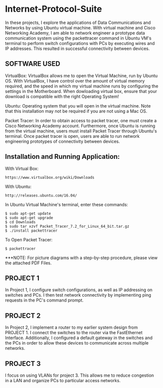 # Internet-Protocol-Suite

In these projects, I explore the applications of Data Communications and Networks by using Ubuntu virtual machine. With virtual machine and Cisco Networking Academy, I am able to network engineer a prototype data communication system using the packettracer command in Ubuntu VM's terminal to perform switch configurations with PCs by executing wires and IP addresses. This resulted in successful connectivity between devices.

SOFTWARE USED
--
VirtualBox: VirtualBox allows me to open the Virtual Machine, run by Ubuntu OS. With VirtualBox, I have control over the amount of virtual memory required, and the speed in which my virtual machine runs by configuring the settings in the Motherboard. When dowloading virtual box, ensure that your download is compatible with the right Operating System!

Ubuntu: Operating system that you will open in the virtual machine. Note that this installation may not be required if you are not using a Mac OS. 

Packet Tracer: In order to obtain access to packet tracer, one must create a Cisco Networking Academy account. Furthermore, once Ubuntu is running from the virtual machine, users must install Packet Tracer through Ubuntu's terminal. Once packet tracer is open, users are able to run network engineering prototypes of connectivity between devices. 

Installation and Running Application:
--
With Virtual Box:
```
https://www.virtualbox.org/wiki/Downloads
```

With Ubuntu:
```
http://releases.ubuntu.com/16.04/
```

In Ubuntu Virtual Machine's terminal, enter these commands:
```
$ sudo apt-get update
$ sudo apt-get upgrade
$ cd Downloads
$ sudo tar xzvf Packet_Tracer_7.2_for_Linux_64_bit.tar.gz
$ ./install packettracer
```

To Open Packet Tracer:
```
$ packettracer
```

***NOTE: For picture diagrams with a step-by-step procedure, please view the attached PDF Files. 

PROJECT 1
----
In Project 1, I configure switch configurations, as well as IP addressing on switches and PCs. I then test network connectivity by implementing ping requests in the PC's command prompt. 

PROJECT 2
----
In Project 2, I implement a router to my earlier system design from PROJECT 1. I connect the switches to the router via the FastEthernet Interface. Additionally, I configured a default gateway in the switches and the PCs in order to allow these devices to communicate across multiple networks.

PROJECT 3
----
I focus on using VLANs for project 3. This allows me to reduce congestion in a LAN and organize PCs to particular access networks. 
